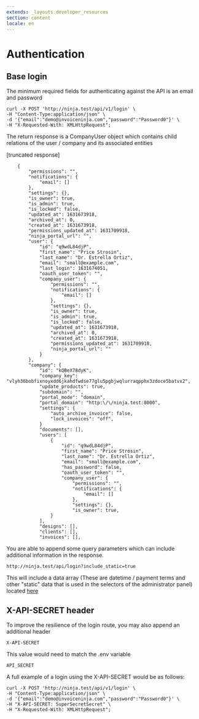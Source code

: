 ```yaml
---
extends: _layouts.developer_resources
section: content
locale: en
---
```


# Authentication

## Base login

The minimum required fields for authenticating against the API is an email and password

```
curl -X POST 'http://ninja.test/api/v1/login' \
-H "Content-Type:application/json" \
-d '{"email":"demo@invoiceninja.com","password":"Password0"}' \
-H "X-Requested-With: XMLHttpRequest";
```

The return response is a CompanyUser object which contains child relations of the user / company and its associated entities

[truncated response]

```
 	{
        "permissions": "",
        "notifications": {
            "email": []
        },
        "settings": {},
        "is_owner": true,
        "is_admin": true,
        "is_locked": false,
        "updated_at": 1631673918,
        "archived_at": 0,
        "created_at": 1631673918,
        "permissions_updated_at": 1631709918,
        "ninja_portal_url": "",
        "user": {
            "id": "q9wdL84djP",
            "first_name": "Price Strosin",
            "last_name": "Dr. Estrella Ortiz",
            "email": "small@example.com",
            "last_login": 1631674051,
            "oauth_user_token": "",
            "company_user": {
                "permissions": "",
                "notifications": {
                    "email": []
                },
                "settings": {},
                "is_owner": true,
                "is_admin": true,
                "is_locked": false,
                "updated_at": 1631673918,
                "archived_at": 0,
                "created_at": 1631673918,
                "permissions_updated_at": 1631709918,
                "ninja_portal_url": ""
            }
        },
        "company": {
            "id": "kQBeX78dyK",
            "company_key": "vlyh36bobfixnoyxdd6jkahdfwdse77glu5pgbjwqlurraqpphx3zdoce5batvx2",
            "update_products": true,
            "subdomain": "",
            "portal_mode": "domain",
            "portal_domain": "http:\/\/ninja.test:8000",
            "settings": {
                "auto_archive_invoice": false,
                "lock_invoices": "off",
            }
            "documents": [],
            "users": [
                {
                    "id": "q9wdL84djP",
                    "first_name": "Price Strosin",
                    "last_name": "Dr. Estrella Ortiz",
                    "email": "small@example.com",
                    "has_password": false,
                    "oauth_user_token": "",
                    "company_user": {
                        "permissions": "",
                        "notifications": {
                            "email": []
                        },
                        "settings": {},
                        "is_owner": true,
                }
            ],
            "designs": [],
            "clients": [],
            "invoices": [],

```

You are able to append some query parameters which can include additional information in the response.

```
http://ninja.test/api/login?include_static=true
```

This will include a data array (These are datetime / payment terms and other "static" data that is used in the selectors of the administrator panel) located [here](https://github.com/invoiceninja/invoiceninja/blob/v5-stable/app/Utils/Statics.php)

## X-API-SECRET header

To improve the resilience of the login route, you may also append an additional header

```
X-API-SECRET
```

This value would need to match the .env variable

```
API_SECRET
```

A full example of a login using the X-API-SECRET would be as follows:


```
curl -X POST 'http://ninja.test/api/v1/login' \
-H "Content-Type:application/json" \
-d '{"email":"demo@invoiceninja.com","password":"Password0"}' \
-H "X-API-SECRET: SuperSecretSecret" \
-H "X-Requested-With: XMLHttpRequest";
```